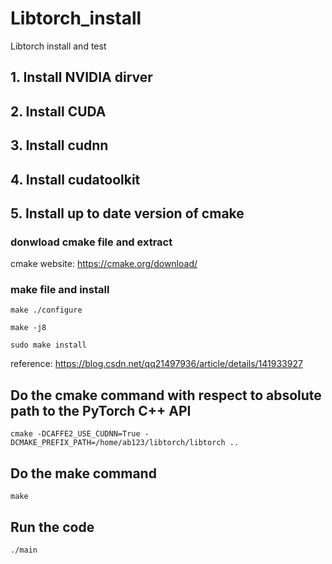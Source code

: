 # Libtorch_install
Libtorch install and test

## 1. Install NVIDIA dirver
## 2. Install CUDA
## 3. Install cudnn
## 4. Install cudatoolkit
## 5. Install up to date version of cmake
### donwload cmake file and extract
cmake website:
https://cmake.org/download/
### make file and install
`make ./configure`

`make -j8`

`sudo make install`

reference:
https://blog.csdn.net/qq21497936/article/details/141933927

## 	Do the cmake command with respect to absolute path to the PyTorch C++ API
`cmake -DCAFFE2_USE_CUDNN=True -DCMAKE_PREFIX_PATH=/home/ab123/libtorch/libtorch ..`

## 	Do the make command
`make`

##  	Run the code
`./main`
